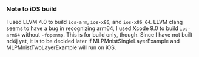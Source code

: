 ### Note to iOS build

I used LLVM 4.0 to build `ios-arm`, `ios-x86`, and `ios-x86_64`. LLVM clang seems to have a bug in recognizing arm64, I used Xcode 9.0 to build `ios-arm64` without `-fopenmp`.
This is for build only, though. Since I have not built nd4j yet, it is to be decided later if MLPMnistSingleLayerExample and MLPMnistTwoLayerExample will run on iOS.